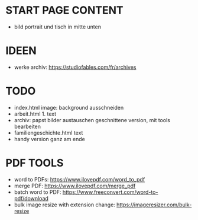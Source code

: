 # START PAGE CONTENT

- bild portrait und tisch in mitte unten

# IDEEN

- werke archiv: https://studiofables.com/fr/archives

# TODO

- index.html image: background ausschneiden
- arbeit.html 1. text
- archiv: papst bilder austauschen geschnittene version, mit tools bearbeiten
- familiengeschichte.html text
- handy version ganz am ende

# PDF TOOLS

- word to PDFs: https://www.ilovepdf.com/word_to_pdf
- merge PDF: https://www.ilovepdf.com/merge_pdf
- batch word to PDF: https://www.freeconvert.com/word-to-pdf/download
- bulk image resize with extension change: https://imageresizer.com/bulk-resize
